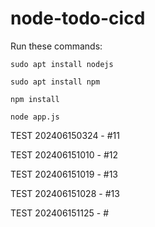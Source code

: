 # node-todo-cicd

Run these commands:


`sudo apt install nodejs`


`sudo apt install npm`


`npm install`

`node app.js`

TEST 202406150324 - #11

TEST 202406151010 - #12

TEST 202406151019 - #13

TEST 202406151028 - #13

TEST 202406151125 - #
